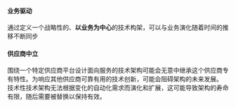 #### 业务驱动
通过定义一个战略性的、**以业务为中心**的技术构架，可以与业务演化随着时间的推移不断同步  

#### 供应商中立
围绕一个特定供应商平台设计面向服务的技术架构可能会无意中继承这个供应商专有特性。为响应其他供应商可靠有用的技术创新，可能会阻碍架构的未来发展。  
技术性技术架构无法根据变化的自动化需求而演化和扩展，这可能导致架构的寿命有限，随后需要被替换以保持有效。

